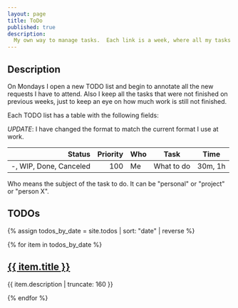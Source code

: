 ```yaml
---
layout: page
title: ToDo
published: true
description:
  My own way to manage tasks.  Each link is a week, where all my tasks are listed.
---
```


## Description

On Mondays I open a new TODO list and begin to annotate all the new requests I
 have to attend.  Also I keep all the tasks that were not finished on previous
 weeks, just to keep an eye on how much work is still not finished.

Each TODO list has a table with the following fields:

*UPDATE*: I have changed the format to match the current format I use at work.


|Status | Priority | Who  | Task | Time |
| ----: | ---------: | ------------ | ------- | :--------: |
| -, WIP, Done, Canceled |   100 | Me | What to do | 30m, 1h |

Who means the subject of the task to do.  It can be "personal" or "project" or "person X".


## TODOs

{% assign todos_by_date = site.todos | sort: "date" | reverse %}

{% for item in todos_by_date %}


<h2><a href="{{ item.url | prepend: site.baseurl }}">{{ item.title }}</a></h2>

<p class="post-excerpt">{{ item.description | truncate: 160 }}</p>

{% endfor %}  